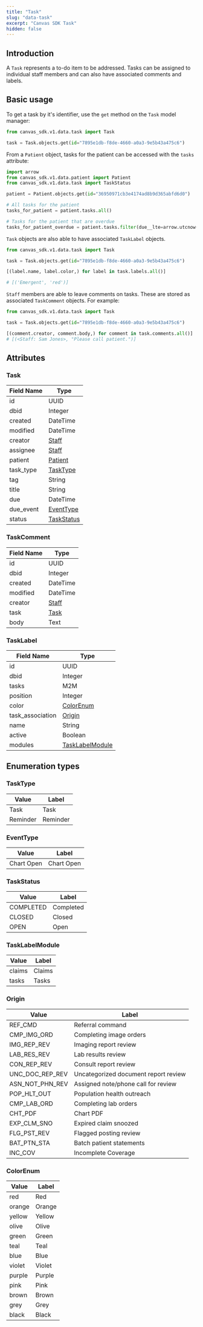 ```yaml
---
title: "Task"
slug: "data-task"
excerpt: "Canvas SDK Task"
hidden: false
---
```


## Introduction

A `Task` represents a to-do item to be addressed. Tasks can be assigned to individual staff members and can also have associated comments and labels.

## Basic usage

To get a task by it's identifier, use the `get` method on the `Task` model manager:

```python
from canvas_sdk.v1.data.task import Task

task = Task.objects.get(id="7895e1db-f8de-4660-a0a3-9e5b43a475c6")
```

From a `Patient` object, tasks for the patient can be accessed with the `tasks` attribute:

```python
import arrow
from canvas_sdk.v1.data.patient import Patient
from canvas_sdk.v1.data.task import TaskStatus

patient = Patient.objects.get(id="36950971cb3e4174ad8b9d365abfd6d0")

# All tasks for the patient
tasks_for_patient = patient.tasks.all()

# Tasks for the patient that are overdue
tasks_for_patient_overdue = patient.tasks.filter(due__lte=arrow.utcnow().datetime, status=TaskStatus.OPEN)
```

`Task` objects are also able to have associated `TaskLabel` objects.

```python
from canvas_sdk.v1.data.task import Task

task = Task.objects.get(id="7895e1db-f8de-4660-a0a3-9e5b43a475c6")

[(label.name, label.color,) for label in task.labels.all()]

# [('Emergent', 'red')]
```

`Staff` members are able to leave comments on tasks. These are stored as associated `TaskComment` objects. For example:

```python
from canvas_sdk.v1.data.task import Task

task = Task.objects.get(id="7895e1db-f8de-4660-a0a3-9e5b43a475c6")

[(comment.creator, comment.body,) for comment in task.comments.all()]
# [(<Staff: Sam Jones>, "Please call patient.")]
```

## Attributes

### Task

| Field Name       | Type                              |
|------------------|-----------------------------------|
| id               | UUID                              |
| dbid             | Integer                           |
| created          | DateTime                          |
| modified         | DateTime                          |
| creator          | [Staff](/sdk/data-staff/)         |
| assignee         | [Staff](/sdk/data-staff/)         |
| patient          | [Patient](/sdk/data-patient/)     |
| task_type        | [TaskType](#tasktype)             |
| tag              | String                            |
| title            | String                            |
| due              | DateTime                          |
| due_event        | [EventType](#eventtype)           |
| status           | [TaskStatus](#taskstatus)         |

### TaskComment

| Field Name       | Type                              |
|------------------|-----------------------------------|
| id               | UUID                              |
| dbid             | Integer                           |
| created          | DateTime                          |
| modified         | DateTime                          |
| creator          | [Staff](/sdk/data-staff/)         |
| task             | [Task](/sdk/data-task/)           |
| body             | Text                              |

### TaskLabel

| Field Name       | Type                                |
|------------------|-------------------------------------|
| id               | UUID                                |
| dbid             | Integer                             |
| tasks            | M2M                                 |
| position         | Integer                             |
| color            | [ColorEnum](#colorenum)             |
| task_association | [Origin](#origin)                   |
| name             | String                              |
| active           | Boolean                             |
| modules          | [TaskLabelModule](#tasklabelmodule) |

## Enumeration types

### TaskType

| Value    | Label     |
|----------|-----------|
| Task     | Task      |
| Reminder | Reminder  |

### EventType

| Value      | Label      |
|------------|------------|
| Chart Open | Chart Open |

### TaskStatus

| Value       | Label       |
|-------------|-------------|
| COMPLETED   | Completed   |
| CLOSED      | Closed      |
| OPEN        | Open        |

### TaskLabelModule

| Value       | Label       |
|-------------|-------------|
| claims      | Claims      |
| tasks       | Tasks       |

### Origin

| Value           | Label                               |
|-----------------|-------------------------------------|
| REF_CMD         | Referral command                    |
| CMP_IMG_ORD     | Completing image orders             |
| IMG_REP_REV     | Imaging report review               |
| LAB_RES_REV     | Lab results review                  |
| CON_REP_REV     | Consult report review               |
| UNC_DOC_REP_REV |Uncategorized document report review |
| ASN_NOT_PHN_REV | Assigned note/phone call for review |
| POP_HLT_OUT     | Population health outreach          |
| CMP_LAB_ORD     | Completing lab orders               |
| CHT_PDF         | Chart PDF                           |
| EXP_CLM_SNO     | Expired claim snoozed               |
| FLG_PST_REV     | Flagged posting review              |
| BAT_PTN_STA     | Batch patient statements            |
| INC_COV         | Incomplete Coverage                 |

### ColorEnum

| Value    | Label    |
|----------|----------|
| red      | Red      |
| orange   | Orange   |
| yellow   | Yellow   |
| olive    | Olive    |
| green    | Green    |
| teal     | Teal     |
| blue     | Blue     |
| violet   | Violet   |
| purple   | Purple   |
| pink     | Pink     |
| brown    | Brown    |
| grey     | Grey     |
| black    | Black    |
